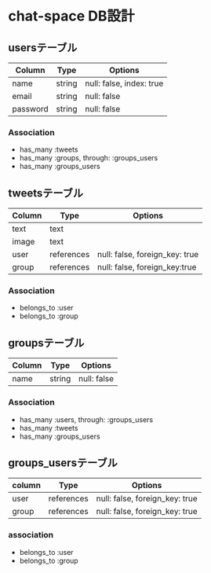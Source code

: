 # chat-space DB設計

## usersテーブル
|Column|Type|Options|
|------|----|-------|
|name|string|null: false, index: true|
|email|string|null: false|
|password|string|null: false|
### Association
- has_many :tweets
- has_many :groups, through: :groups_users
- has_many :groups_users


## tweetsテーブル
|Column|Type|Options|
|------|----|-------|
|text|text||
|image|text||
|user|references|null: false, foreign_key: true|
|group|references|null: false, foreign_key:true|
### Association
- belongs_to :user
- belongs_to :group

## groupsテーブル
|Column|Type|Options|
|------|----|-------|
|name|string|null: false|
### Association
- has_many :users, through: :groups_users
- has_many :tweets
- has_many :groups_users

## groups_usersテーブル
|column|Type|Options|
|------|----|-------|
|user|references|null: false, foreign_key: true|
|group|references|null: false, foreign_key: true|
### association
- belongs_to :user
- belongs_to :group
